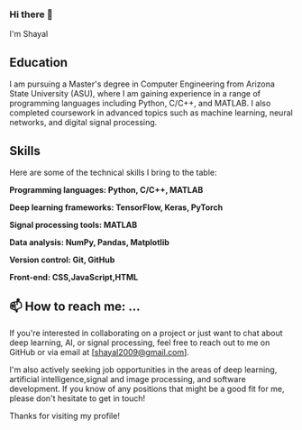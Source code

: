 ### Hi there 👋

I'm Shayal

## Education
I am pursuing a Master's degree in Computer Engineering from Arizona State University (ASU), where I am gaining experience in a range of programming languages including Python, C/C++, and MATLAB. I also completed coursework in advanced topics such as machine learning, neural networks, and digital signal processing.

## Skills
Here are some of the technical skills I bring to the table:

**Programming languages: Python, C/C++, MATLAB**

**Deep learning frameworks: TensorFlow, Keras, PyTorch**

**Signal processing tools: MATLAB**

**Data analysis: NumPy, Pandas, Matplotlib**

**Version control: Git, GitHub**

**Front-end: CSS,JavaScript,HTML**

## 📫 How to reach me: ...
If you're interested in collaborating on a project or just want to chat about deep learning, AI, or signal processing, feel free to reach out to me on GitHub or via email at [shayal2009@gmail.com].

I'm also actively seeking job opportunities in the areas of deep learning, artificial intelligence,signal and image processing, and software development. If you know of any positions that might be a good fit for me, please don't hesitate to get in touch!

Thanks for visiting my profile!



<!--
**shayal01/shayal01** is a ✨ _special_ ✨ repository because its `README.md` (this file) appears on your GitHub profile.

Here are some ideas to get you started:

- 🔭 I’m currently working on ...
- 🌱 I’m currently learning ...
- 👯 I’m looking to collaborate on ...
- 🤔 I’m looking for help with ...
- 💬 Ask me about ...
- 
- 😄 Pronouns: ...
- ⚡ Fun fact: ...
-->
